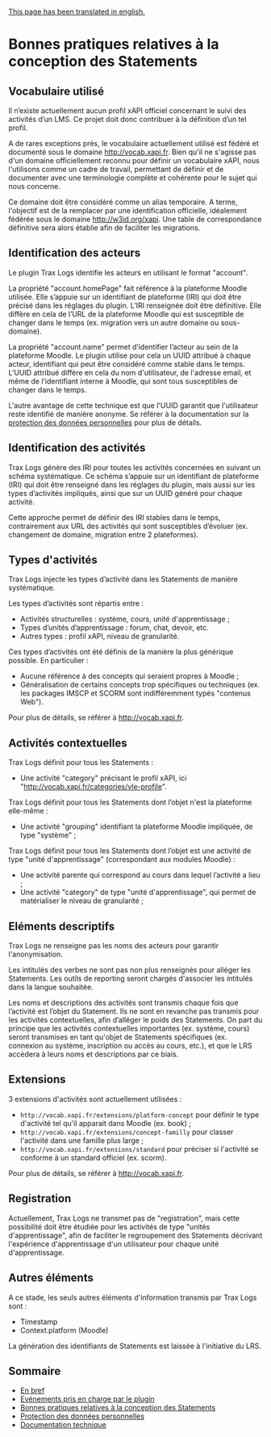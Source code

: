 [This page has been translated in english.](../en/best-practices.md)

# Bonnes pratiques relatives à la conception des Statements

## Vocabulaire utilisé

Il n’existe actuellement aucun profil xAPI officiel concernant le suivi des activités d’un LMS. 
Ce projet doit donc contribuer à la définition d’un tel profil.

A de rares exceptions près, le vocabulaire actuellement utilisé est fédéré et documenté sous le domaine http://vocab.xapi.fr.
Bien qu'il ne s'agisse pas d'un domaine officiellement reconnu pour définir un vocabulaire xAPI, 
nous l'utilisons comme un cadre de travail, permettant de définir et de documenter avec une terminologie complète et cohérente pour le sujet qui nous concerne.

Ce domaine doit être considéré comme un alias temporaire. A terme, l'objectif est de la remplacer par une identification officielle, 
idéalement fédérée sous le domaine http://w3id.org/xapi. Une table de correspondance définitive sera alors établie afin de faciliter les migrations.


## Identification des acteurs

Le plugin Trax Logs identifie les acteurs en utilisant le format "account".

La propriété "account.homePage" fait référence à la plateforme Moodle utilisée. 
Elle s’appuie sur un identifiant de plateforme (IRI) qui doit être précisé dans les réglages du plugin. 
L’IRI renseignée doit être définitive. Elle diffère en cela de l’URL de la plateforme Moodle 
qui est susceptible de changer dans le temps (ex. migration vers un autre domaine ou sous-domaine).

La propriété "account.name" permet d’identifier l’acteur au sein de la plateforme Moodle. 
Le plugin utilise pour cela un UUID attribué à chaque acteur, identifiant qui peut être considéré comme stable dans le temps. 
L’UUID attribué diffère en cela du nom d'utilisateur, de l'adresse email, et même de l’identifiant interne à Moodle, 
qui sont tous susceptibles de changer dans le temps.

L'autre avantage de cette technique est que l'UUID garantit que l'utilisateur reste identifié de manière anonyme.
Se référer à la documentation sur la [protection des données personnelles](privacy.md) pour plus de détails.


## Identification des activités

Trax Logs génère des IRI pour toutes les activités concernées en suivant un schéma systématique. 
Ce schéma s’appuie sur un identifiant de plateforme (IRI) qui doit être renseigné dans les réglages du plugin, 
mais aussi sur les types d’activités impliqués, ainsi que sur un UUID généré pour chaque activité.

Cette approche permet de définir des IRI stables dans le temps, contrairement aux URL des activités 
qui sont susceptibles d’évoluer (ex. changement de domaine, migration entre 2 plateformes).


## Types d'activités

Trax Logs injecte les types d’activité dans les Statements de manière systématique. 

Les types d’activités sont répartis entre :
* Activités structurelles : système, cours, unité d'apprentissage ;
* Types d’unités d’apprentissage : forum, chat, devoir, etc.
* Autres types : profil xAPI, niveau de granularité.

Ces types d’activités ont été définis de la manière la plus générique possible. En particulier : 
* Aucune référence à des concepts qui seraient propres à Moodle ;
* Généralisation de certains concepts trop spécifiques ou techniques (ex. les packages IMSCP et SCORM sont indifféremment typés "contenus Web").

Pour plus de détails, se référer à http://vocab.xapi.fr.


## Activités contextuelles

Trax Logs définit pour tous les Statements :
* Une activité "category" précisant le profil xAPI, ici "http://vocab.xapi.fr/categories/vle-profile".

Trax Logs définit pour tous les Statements dont l’objet n'est la plateforme elle-même :
* Une activité "grouping" identifiant la plateforme Moodle impliquée, de type "système" ;

Trax Logs définit pour tous les Statements dont l’objet est une activité de type "unité d'apprentissage" (correspondant aux modules Moodle) :
* Une activité parente qui correspond au cours dans lequel l’activité a lieu ;
* Une activité "category" de type "unité d'apprentissage", qui permet de matérialiser le niveau de granularité ;
 

## Eléments descriptifs

Trax Logs ne renseigne pas les noms des acteurs pour garantir l'anonymisation.

Les intitulés des verbes ne sont pas non plus renseignés pour alléger les Statements. Les outils de reporting seront chargés d'associer les intitulés dans la langue souhaitée.

Les noms et descriptions des activités sont transmis chaque fois que l’activité est l’objet du Statement. 
Ils ne sont en revanche pas transmis pour les activités contextuelles, afin d’alléger le poids des Statements.
On part du principe que les activités contextuelles importantes (ex. système, cours) seront transmises en tant qu'objet de Statements spécifiques (ex. connexion au système, inscription ou accès au cours, etc.), et que le LRS accèdera à leurs noms et descriptions par ce biais.


## Extensions

3 extensions d'activités sont actuellement utilisées :
- `http://vocab.xapi.fr/extensions/platform-concept` pour définir le type d'activité tel qu'il apparait dans Moodle (ex. book) ;
- `http://vocab.xapi.fr/extensions/concept-familly` pour classer l'activité dans une famille plus large ;
- `http://vocab.xapi.fr/extensions/standard` pour préciser si l'activité se conforme à un standard officiel (ex. scorm).

Pour plus de détails, se référer à http://vocab.xapi.fr.


## Registration

Actuellement, Trax Logs ne transmet pas de "registration", mais cette possibilité doit être étudiée pour les activités de type "unités d'apprentissage", 
afin de faciliter le regroupement des Statements décrivant l'expérience d'apprentissage d'un utilisateur pour chaque unité d'apprentissage.


## Autres éléments

A ce stade, les seuls autres éléments d'information transmis par Trax Logs sont :
* Timestamp
* Context.platform (Moodle)

La génération des identifiants de Statements est laissée à l'initiative du LRS.


## Sommaire

* [En bref](README.md)
* [Evénements pris en charge par le plugin](events.md)
* [Bonnes pratiques relatives à la conception des Statements](best-practices.md)
* [Protection des données personnelles](privacy.md)
* [Documentation technique](tech.md)

